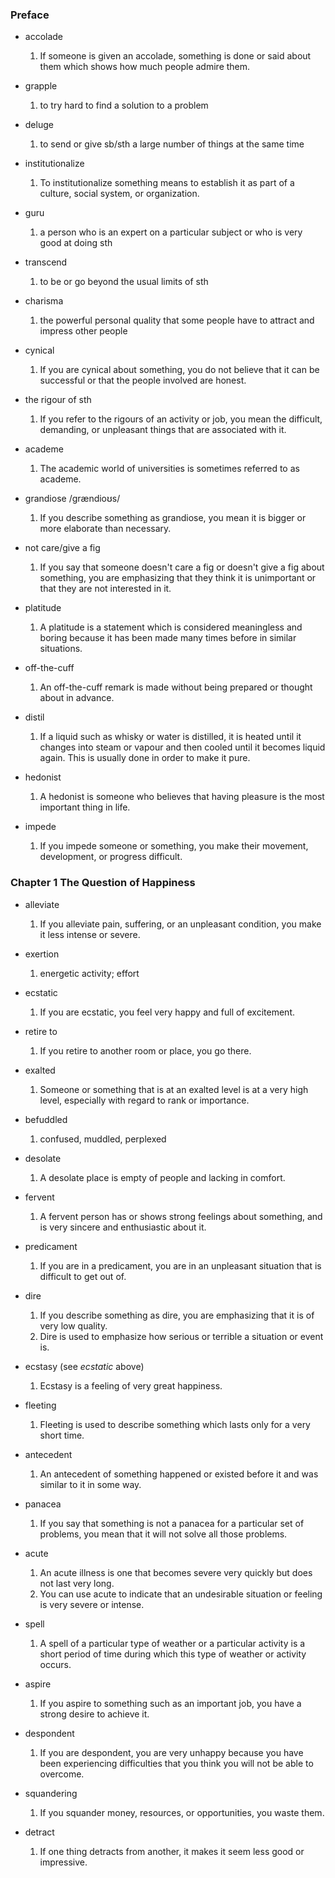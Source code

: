 ### Preface
* accolade
    1. If someone is given an accolade, something is done or said about them which shows how much people admire them.

* grapple
    1. to try hard to find a solution to a problem

* deluge
    1. to send or give sb/sth a large number of things at the same time

* institutionalize
    1. To institutionalize something means to establish it as part of a culture, social system, or organization.

* guru
    1. a person who is an expert on a particular subject or who is very good at doing sth

* transcend
    1. to be or go beyond the usual limits of sth

* charisma
    1. the powerful personal quality that some people have to attract and impress other people

* cynical
    1. If you are cynical about something, you do not believe that it can be successful or that the people involved are honest.

* the rigour of sth
    1. If you refer to the rigours of an activity or job, you mean the difficult, demanding, or unpleasant things that are associated with it.

* academe
    1. The academic world of universities is sometimes referred to as academe.

* grandiose /grændioʊs/ 
    1. If you describe something as grandiose, you mean it is bigger or more elaborate than necessary.

* not care/give a fig
    1. If you say that someone doesn't care a fig or doesn't give a fig about something, you are emphasizing that they think it is unimportant or that they are not interested in it.

* platitude
    1. A platitude is a statement which is considered meaningless and boring because it has been made many times before in similar situations.

* off-the-cuff
    1. An off-the-cuff remark is made without being prepared or thought about in advance.

* distil
    1. If a liquid such as whisky or water is distilled, it is heated until it changes into steam or vapour and then cooled until it becomes liquid again. This is usually done in order to make it pure.

* hedonist
    1. A hedonist is someone who believes that having pleasure is the most important thing in life.

* impede
    1. If you impede someone or something, you make their movement, development, or progress difficult.

### Chapter 1 The Question of Happiness
* alleviate
    1. If you alleviate pain, suffering, or an unpleasant condition, you make it less intense or severe.

* exertion
    1. energetic activity; effort

* ecstatic
    1. If you are ecstatic, you feel very happy and full of excitement.

* retire to
    1. If you retire to another room or place, you go there.
    
* exalted
    1. Someone or something that is at an exalted level is at a very high level, especially with regard to rank or importance.

* befuddled
    1. confused, muddled, perplexed

* desolate
    1. A desolate place is empty of people and lacking in comfort.

* fervent
    1. A fervent person has or shows strong feelings about something, and is very sincere and enthusiastic about it.

* predicament
    1. If you are in a predicament, you are in an unpleasant situation that is difficult to get out of.

* dire
    1. If you describe something as dire, you are emphasizing that it is of very low quality.
    2. Dire is used to emphasize how serious or terrible a situation or event is.

* ecstasy (see _ecstatic_ above)
    1. Ecstasy is a feeling of very great happiness.

* fleeting
    1. Fleeting is used to describe something which lasts only for a very short time.

* antecedent
    1. An antecedent of something happened or existed before it and was similar to it in some way.

* panacea
    1. If you say that something is not a panacea for a particular set of problems, you mean that it will not solve all those problems.

* acute
    1. An acute illness is one that becomes severe very quickly but does not last very long.
    2. You can use acute to indicate that an undesirable situation or feeling is very severe or intense.

* spell
    1. A spell of a particular type of weather or a particular activity is a short period of time during which this type of weather or activity occurs.

* aspire
    1. If you aspire to something such as an important job, you have a strong desire to achieve it.

* despondent
    1. If you are despondent, you are very unhappy because you have been experiencing difficulties that you think you will not be able to overcome.

* squandering
    1. If you squander money, resources, or opportunities, you waste them.

* detract
    1. If one thing detracts from another, it makes it seem less good or impressive.
